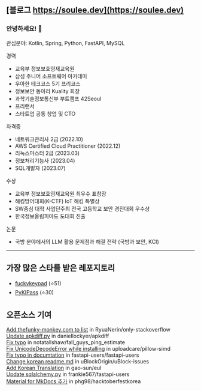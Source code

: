 ## [블로그 https://soulee.dev](https://soulee.dev)

### 안녕하세요! 👋

관심분야: Kotlin, Spring, Python, FastAPI, MySQL

경력
- 교육부 정보보호영재교육원
- 삼성 주니어 소프트웨어 아카데미
- 우아한 테크코스 5기 프리코스
- 정보보안 동아리 Kuality 회장
- 과학기술정보통신부 부트캠프 42Seoul
- 프리랜서
- 스타트업 공동 창업 및 CTO

자격증
- 네트워크관리사 2급 (2022.10)
- AWS Certified Cloud Practitioner (2022.12)
- 리눅스마스터 2급 (2023.03)
- 정보처리기능사 (2023.04)
- SQL개발자 (2023.07)

수상
- 교육부 정보보호영재교육원 최우수 표창장
- 해킹방어대회(K-CTF) IoT 해킹 특별상
- SW중심 대학 사업단주최 전국 고등학교 보안 경진대회 우수상
- 한국정보올림피아드 도대회 진출

논문
- 국방 분야에서의 LLM 활용 문제점과 해결 전략 (국방과 보안, KCI)

---

## 가장 많은 스타를 받은 레포지토리
- [fuckvkeypad](https://github.com/soulee-dev/fuckvkeypad) (⭐51)
- [PyKIPass](https://github.com/alus20x/PyKIPass) (⭐30)

## 오픈소스 기여
[Add thefunky-monkey.com to list](https://github.com/RyuaNerin/only-stackoverflow/pull/55) in RyuaNerin/only-stackoverflow  
[Update apkdiff.py](https://github.com/daniellockyer/apkdiff/pull/7) in daniellockyer/apkdiff  
[Fix typo](https://github.com/notatallshaw/fall_guys_ping_estimate/pull/50) in notatallshaw/fall_guys_ping_estimate  
[Fix UnicodeDecodeError while installing](https://github.com/uploadcare/pillow-simd/pull/107) in uploadcare/pillow-simd  
[Fix typo in documtation](https://github.com/fastapi-users/fastapi-users/pull/640) in fastapi-users/fastapi-users  
[Change korean readme.md](https://github.com/uBlockOrigin/uBlock-issues/issues/1560) in uBlockOrigin/uBlock-issues  
[Add Korean Translation](https://github.com/gao-sun/eul/pull/89) in gao-sun/eul  
[Update sqlalchemy.py](https://github.com/frankie567/fastapi-users/pull/344) in frankie567/fastapi-users  
[Material for MkDocs 추가](https://github.com/phg98/hacktoberfestkorea/pull/6) in phg98/hacktoberfestkorea  
